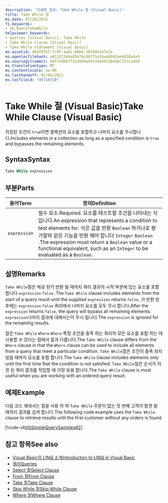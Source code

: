 ```yaml
---
description: '자세한 정보: Take While 절 (Visual Basic)'
title: Take While 절
ms.date: 07/20/2015
f1_keywords:
- vb.QueryTakeWhile
helpviewer_keywords:
- queries [Visual Basic], Take While
- Take While clause [Visual Basic]
- Take While statement [Visual Basic]
ms.assetid: db8f9f2f-fc9f-4a6c-b0b8-1bf048147e11
ms.openlocfilehash: a413223d4a85670c66f71e24addb92ae4d38a4a9
ms.sourcegitcommit: ddf7edb67715a5b9a45e3dd44536dabc153c1de0
ms.translationtype: MT
ms.contentlocale: ko-KR
ms.lasthandoff: 02/06/2021
ms.locfileid: "99719710"
---
```

# <a name="take-while-clause-visual-basic"></a><span data-ttu-id="df77c-103">Take While 절 (Visual Basic)</span><span class="sxs-lookup"><span data-stu-id="df77c-103">Take While Clause (Visual Basic)</span></span>

<span data-ttu-id="df77c-104">지정된 조건이 `true`이면 컬렉션의 요소를 포함하고 나머지 요소를 무시합니다.</span><span class="sxs-lookup"><span data-stu-id="df77c-104">Includes elements in a collection as long as a specified condition is `true` and bypasses the remaining elements.</span></span>  
  
## <a name="syntax"></a><span data-ttu-id="df77c-105">Syntax</span><span class="sxs-lookup"><span data-stu-id="df77c-105">Syntax</span></span>  
  
```vb  
Take While expression  
```  
  
## <a name="parts"></a><span data-ttu-id="df77c-106">부분</span><span class="sxs-lookup"><span data-stu-id="df77c-106">Parts</span></span>  
  
|<span data-ttu-id="df77c-107">용어</span><span class="sxs-lookup"><span data-stu-id="df77c-107">Term</span></span>|<span data-ttu-id="df77c-108">정의</span><span class="sxs-lookup"><span data-stu-id="df77c-108">Definition</span></span>|  
|---|---|  
|`expression`|<span data-ttu-id="df77c-109">필수 요소.</span><span class="sxs-lookup"><span data-stu-id="df77c-109">Required.</span></span> <span data-ttu-id="df77c-110">요소를 테스트할 조건을 나타내는 식입니다.</span><span class="sxs-lookup"><span data-stu-id="df77c-110">An expression that represents a condition to test elements for.</span></span> <span data-ttu-id="df77c-111">식은 값을 반환 `Boolean` 하거나로 평가할와 같은 기능을 반환 해야 합니다 `Integer` `Boolean` .</span><span class="sxs-lookup"><span data-stu-id="df77c-111">The expression must return a `Boolean` value or a functional equivalent, such as an `Integer` to be evaluated as a `Boolean`.</span></span>|  
  
## <a name="remarks"></a><span data-ttu-id="df77c-112">설명</span><span class="sxs-lookup"><span data-stu-id="df77c-112">Remarks</span></span>  

 <span data-ttu-id="df77c-113">`Take While`절은 제공 된가 반환 될 때까지 쿼리 결과의 시작 부분에 있는 요소를 포함 합니다 `expression` `false` .</span><span class="sxs-lookup"><span data-stu-id="df77c-113">The `Take While` clause includes elements from the start of a query result until the supplied `expression` returns `false`.</span></span> <span data-ttu-id="df77c-114">가 반환 된 후에는 `expression` `false` 쿼리에서 나머지 요소를 모두 무시 합니다.</span><span class="sxs-lookup"><span data-stu-id="df77c-114">After the `expression` returns `false`, the query will bypass all remaining elements.</span></span> <span data-ttu-id="df77c-115">`expression`나머지 결과에 대해서는이 무시 됩니다.</span><span class="sxs-lookup"><span data-stu-id="df77c-115">The `expression` is ignored for the remaining results.</span></span>  
  
 <span data-ttu-id="df77c-116">절은 `Take While` `Where` `Where` 특정 조건을 충족 하는 쿼리의 모든 요소를 포함 하는 데 사용할 수 있다는 점에서 절과 다릅니다.</span><span class="sxs-lookup"><span data-stu-id="df77c-116">The `Take While` clause differs from the `Where` clause in that the `Where` clause can be used to include all elements from a query that meet a particular condition.</span></span> <span data-ttu-id="df77c-117">`Take While`절은 조건이 충족 되지 않을 때까지 요소를 포함 합니다.</span><span class="sxs-lookup"><span data-stu-id="df77c-117">The `Take While` clause includes elements only until the first time that the condition is not satisfied.</span></span> <span data-ttu-id="df77c-118">`Take While`절은 순서가 지정 된 쿼리 결과를 작업할 때 가장 유용 합니다.</span><span class="sxs-lookup"><span data-stu-id="df77c-118">The `Take While` clause is most useful when you are working with an ordered query result.</span></span>  
  
## <a name="example"></a><span data-ttu-id="df77c-119">예제</span><span class="sxs-lookup"><span data-stu-id="df77c-119">Example</span></span>  

 <span data-ttu-id="df77c-120">다음 코드 예에서는 절을 사용 하 여 `Take While` 주문이 없는 첫 번째 고객이 발견 될 때까지 결과를 검색 합니다.</span><span class="sxs-lookup"><span data-stu-id="df77c-120">The following code example uses the `Take While` clause to retrieve results until the first customer without any orders is found.</span></span>  
  
 [!code-vb[VbSimpleQuerySamples#2](~/samples/snippets/visualbasic/VS_Snippets_VBCSharp/VbSimpleQuerySamples/VB/QuerySamples1.vb#2)]  
  
## <a name="see-also"></a><span data-ttu-id="df77c-121">참고 항목</span><span class="sxs-lookup"><span data-stu-id="df77c-121">See also</span></span>

- [<span data-ttu-id="df77c-122">Visual Basic의 LINQ 소개</span><span class="sxs-lookup"><span data-stu-id="df77c-122">Introduction to LINQ in Visual Basic</span></span>](../../programming-guide/language-features/linq/introduction-to-linq.md)
- [<span data-ttu-id="df77c-123">쿼리</span><span class="sxs-lookup"><span data-stu-id="df77c-123">Queries</span></span>](index.md)
- [<span data-ttu-id="df77c-124">Select 절</span><span class="sxs-lookup"><span data-stu-id="df77c-124">Select Clause</span></span>](select-clause.md)
- [<span data-ttu-id="df77c-125">From 절</span><span class="sxs-lookup"><span data-stu-id="df77c-125">From Clause</span></span>](from-clause.md)
- [<span data-ttu-id="df77c-126">Take 절</span><span class="sxs-lookup"><span data-stu-id="df77c-126">Take Clause</span></span>](take-clause.md)
- [<span data-ttu-id="df77c-127">Skip While 절</span><span class="sxs-lookup"><span data-stu-id="df77c-127">Skip While Clause</span></span>](skip-while-clause.md)
- [<span data-ttu-id="df77c-128">Where 절</span><span class="sxs-lookup"><span data-stu-id="df77c-128">Where Clause</span></span>](where-clause.md)
